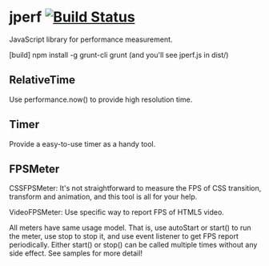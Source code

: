 jperf [![Build Status](https://secure.travis-ci.org/gyagp/jperf.png?branch=master)](http://travis-ci.org/gyagp/jperf)
=====

JavaScript library for performance measurement.

[build]
npm install -g grunt-cli
grunt (and you'll see jperf.js in dist/)


RelativeTime
-------------------
Use performance.now() to provide high resolution time.

Timer
--------
Provide a easy-to-use timer as a handy tool.

FPSMeter
-------------
CSSFPSMeter: It's not straightforward to measure the FPS of CSS transition, transform and animation, and this tool is all for your help.

VideoFPSMeter: Use specific way to report FPS of HTML5 video.

All meters have same usage model. That is, use autoStart or start() to run the meter, use stop to stop it, and use event listener to get FPS report periodically. Either start() or stop() can be called multiple times without any side effect. See samples for more detail!

